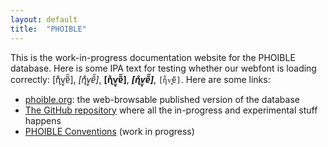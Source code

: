 ```yaml
---
layout: default
title:  "PHOIBLE"
---
```


This is the work-in-progress documentation website for the PHOIBLE database. Here is some IPA text for testing whether our webfont is loading correctly: [ɳ̊ⱱ̤̥ɐ̃̋], *[ɳ̊ⱱ̤̥ɐ̃̋]*, **[ɳ̊ⱱ̤̥ɐ̃̋]**, ***[ɳ̊ⱱ̤̥ɐ̃̋]***, `[ɳ̊ⱱ̤̥ɐ̃̋]`. Here are some links:

- [phoible.org](http://phoible.org/): the web-browsable published version of the database
- [The GitHub repository](https://github.com/phoible/phoible) where all the in-progress and experimental stuff happens
- [PHOIBLE Conventions](conventions/) (work in progress)
